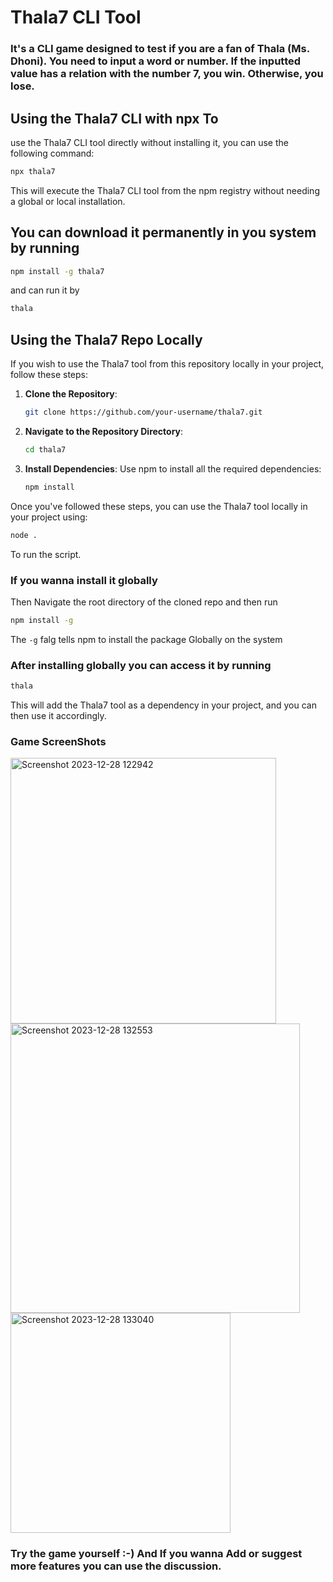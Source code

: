 # Thala7 CLI Tool
###  It's a CLI game designed to test if you are a fan of Thala (Ms. Dhoni). You need to input a word or number. If the inputted value has a relation with the number 7, you win. Otherwise, you lose.
## Using the Thala7 CLI with npx To 
use the Thala7 CLI tool directly without installing it, you can use  the following command:

```bash
npx thala7
```

This will execute the Thala7 CLI tool from the npm registry without needing a global or local installation.

## You can download it permanently in you system by running

```cmd
npm install -g thala7
```
and can run it by

```cmd
thala
```

## Using the Thala7 Repo Locally
If you wish to use the Thala7 tool from this repository locally in your project, follow these steps:

1. **Clone the Repository**:
   ```bash
   git clone https://github.com/your-username/thala7.git
   ```

2. **Navigate to the Repository Directory**:
   ```bash
   cd thala7
   ```

3. **Install Dependencies**:
   Use npm to install all the required dependencies:
   ```bash
   npm install
   ```
Once you've followed these steps, you can use the Thala7 tool locally in your project using:
```bash
node .
```
To run the script.


### If you wanna install it globally
Then Navigate the root directory of the cloned repo and then run
```bash
npm install -g
```
The ```-g``` falg tells npm to install the package Globally on the system
### After installing globally you can access it by running
```cmd
thala
```

This will add the Thala7 tool as a dependency in your project, and you can then use it accordingly.

### Game ScreenShots
<div>
<img width="425" alt="Screenshot 2023-12-28 122942" src="https://github.com/MAVRICK-1/Thala/assets/146999057/ad047442-f200-4184-935c-943ba980d219">
</div>
<div>
<img width="463" alt="Screenshot 2023-12-28 132553" src="https://github.com/MAVRICK-1/Thala/assets/146999057/d09e0f5a-4c8c-43fb-8497-421ab6bc9ee3">
</div>
<img width="352" alt="Screenshot 2023-12-28 133040" src="https://github.com/MAVRICK-1/Thala/assets/146999057/c67af65e-767d-452b-90a8-c591a8881491">


### Try the game yourself :-) And If you wanna Add or suggest more features you can use the discussion.
   



   



